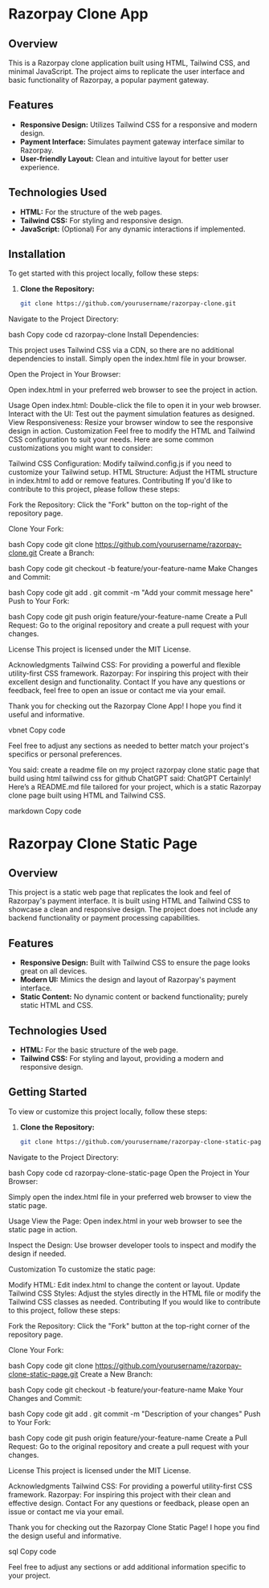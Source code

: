 # Razorpay Clone App

## Overview

This is a Razorpay clone application built using HTML, Tailwind CSS, and minimal JavaScript. The project aims to replicate the user interface and basic functionality of Razorpay, a popular payment gateway.

## Features

- **Responsive Design:** Utilizes Tailwind CSS for a responsive and modern design.
- **Payment Interface:** Simulates payment gateway interface similar to Razorpay.
- **User-friendly Layout:** Clean and intuitive layout for better user experience.

## Technologies Used

- **HTML:** For the structure of the web pages.
- **Tailwind CSS:** For styling and responsive design.
- **JavaScript:** (Optional) For any dynamic interactions if implemented.

## Installation

To get started with this project locally, follow these steps:

1. **Clone the Repository:**

   ```bash
   git clone https://github.com/yourusername/razorpay-clone.git
Navigate to the Project Directory:

bash
Copy code
cd razorpay-clone
Install Dependencies:

This project uses Tailwind CSS via a CDN, so there are no additional dependencies to install. Simply open the index.html file in your browser.

Open the Project in Your Browser:

Open index.html in your preferred web browser to see the project in action.

Usage
Open index.html: Double-click the file to open it in your web browser.
Interact with the UI: Test out the payment simulation features as designed.
View Responsiveness: Resize your browser window to see the responsive design in action.
Customization
Feel free to modify the HTML and Tailwind CSS configuration to suit your needs. Here are some common customizations you might want to consider:

Tailwind CSS Configuration: Modify tailwind.config.js if you need to customize your Tailwind setup.
HTML Structure: Adjust the HTML structure in index.html to add or remove features.
Contributing
If you'd like to contribute to this project, please follow these steps:

Fork the Repository: Click the "Fork" button on the top-right of the repository page.

Clone Your Fork:

bash
Copy code
git clone https://github.com/yourusername/razorpay-clone.git
Create a Branch:

bash
Copy code
git checkout -b feature/your-feature-name
Make Changes and Commit:

bash
Copy code
git add .
git commit -m "Add your commit message here"
Push to Your Fork:

bash
Copy code
git push origin feature/your-feature-name
Create a Pull Request: Go to the original repository and create a pull request with your changes.

License
This project is licensed under the MIT License.

Acknowledgments
Tailwind CSS: For providing a powerful and flexible utility-first CSS framework.
Razorpay: For inspiring this project with their excellent design and functionality.
Contact
If you have any questions or feedback, feel free to open an issue or contact me via your email.

Thank you for checking out the Razorpay Clone App! I hope you find it useful and informative.

vbnet
Copy code

Feel free to adjust any sections as needed to better match your project's specifics or personal preferences.



You said:
create a readme file on my project razorpay clone static page that build using html tailwind css for github 
ChatGPT said:
ChatGPT
Certainly! Here’s a README.md file tailored for your project, which is a static Razorpay clone page built using HTML and Tailwind CSS.

markdown
Copy code
# Razorpay Clone Static Page

## Overview

This project is a static web page that replicates the look and feel of Razorpay's payment interface. It is built using HTML and Tailwind CSS to showcase a clean and responsive design. The project does not include any backend functionality or payment processing capabilities.

## Features

- **Responsive Design:** Built with Tailwind CSS to ensure the page looks great on all devices.
- **Modern UI:** Mimics the design and layout of Razorpay's payment interface.
- **Static Content:** No dynamic content or backend functionality; purely static HTML and CSS.

## Technologies Used

- **HTML:** For the basic structure of the web page.
- **Tailwind CSS:** For styling and layout, providing a modern and responsive design.

## Getting Started

To view or customize this project locally, follow these steps:

1. **Clone the Repository:**

   ```bash
   git clone https://github.com/yourusername/razorpay-clone-static-page.git
Navigate to the Project Directory:

bash
Copy code
cd razorpay-clone-static-page
Open the Project in Your Browser:

Simply open the index.html file in your preferred web browser to view the static page.

Usage
View the Page: Open index.html in your web browser to see the static page in action.

Inspect the Design: Use browser developer tools to inspect and modify the design if needed.

Customization
To customize the static page:

Modify HTML: Edit index.html to change the content or layout.
Update Tailwind CSS Styles: Adjust the styles directly in the HTML file or modify the Tailwind CSS classes as needed.
Contributing
If you would like to contribute to this project, follow these steps:

Fork the Repository: Click the "Fork" button at the top-right corner of the repository page.

Clone Your Fork:

bash
Copy code
git clone https://github.com/yourusername/razorpay-clone-static-page.git
Create a New Branch:

bash
Copy code
git checkout -b feature/your-feature-name
Make Your Changes and Commit:

bash
Copy code
git add .
git commit -m "Description of your changes"
Push to Your Fork:

bash
Copy code
git push origin feature/your-feature-name
Create a Pull Request: Go to the original repository and create a pull request with your changes.

License
This project is licensed under the MIT License.

Acknowledgments
Tailwind CSS: For providing a powerful utility-first CSS framework.
Razorpay: For inspiring this project with their clean and effective design.
Contact
For any questions or feedback, please open an issue or contact me via your email.

Thank you for checking out the Razorpay Clone Static Page! I hope you find the design useful and informative.

sql
Copy code

Feel free to adjust any sections or add additional information specific to your project.


